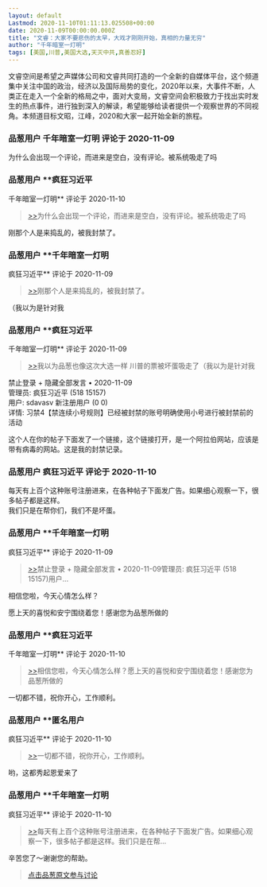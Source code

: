 ```yaml
---
layout: default
Lastmod: 2020-11-10T01:11:13.025508+00:00
date: 2020-11-09T00:00:00.000Z
title: "文睿：大家不要悲伤的太早，大戏才刚刚开始，真相的力量无穷"
author: "千年暗室一灯明"
tags: [美国,川普,美国大选,天灭中共,真善忍好]
---
```


文睿空间是希望之声媒体公司和文睿共同打造的一个全新的自媒体平台，这个频道集中关注中国的政治，经济以及国际局势的变化，2020年以来，大事件不断，人类正在走入一个全新的格局之中，面对大变局，文睿空间会积极致力于找出实时发生的热点事件，进行独到深入的解读，希望能够给读者提供一个观察世界的不同视角。本频道目标文昭，江峰，2020和大家一起开始全新的旅程。

            
### 品葱用户 **千年暗室一灯明** 评论于 2020-11-09
        
为什么会出现一个评论，而进来是空白，没有评论。被系统吸走了吗
        


            
### 品葱用户 **疯狂习近平 
千年暗室一灯明** 评论于 2020-11-10
        
> [\>>]( "/video/item_id-31189#")为什么会出现一个评论，而进来是空白，没有评论。被系统吸走了吗

  
刚那个人是来捣乱的，被我封禁了。
        


            
### 品葱用户 **千年暗室一灯明 
疯狂习近平** 评论于 2020-11-09
        
> [\>>]( "/video/item_id-31190#")刚那个人是来捣乱的，被我封禁了。

  
  
  
  
（我以为是针对我
        


            
### 品葱用户 **疯狂习近平 
千年暗室一灯明** 评论于 2020-11-09
        
> [\>>]( "/video/item_id-31191#")我以为品葱也像这次大选一样 川普的票被坏蛋吸走了（我以为是针对我

  
  
禁止登录 + 隐藏全部发言 • 2020-11-09  
管理员: 疯狂习近平 (518 15157)  
用户: sdavasv 新注册用户 (0 0)  
详情: 习禁4【禁连续小号规则】已经被封禁的账号明确使用小号进行被封禁前的活动  
  
这个人在你的帖子下面发了一个链接，这个链接打开，是一个阿拉伯网站，应该是带有病毒的网站。这是我的封禁记录。
        


            
### 品葱用户 **疯狂习近平** 评论于 2020-11-10
        
每天有上百个这种账号注册进来，在各种帖子下面发广告。如果细心观察一下，很多帖子都是这样。  
我们只是在帮你们，我们不是坏蛋。
        


            
### 品葱用户 **千年暗室一灯明 
疯狂习近平** 评论于 2020-11-09
        
> [\>>]( "/video/item_id-31192#")禁止登录 + 隐藏全部发言 • 2020-11-09管理员: 疯狂习近平 (518 15157)用户...

  
  
相信您啦，今天心情怎么样？  
  
愿上天的喜悦和安宁围绕着您！感谢您为品葱所做的
        


            
### 品葱用户 **疯狂习近平 
千年暗室一灯明** 评论于 2020-11-10
        
> [\>>]( "/video/item_id-31194#")相信您啦，今天心情怎么样？愿上天的喜悦和安宁围绕着您！感谢您为品葱所做的

  
  
一切都不错，祝你开心，工作顺利。
        


            
### 品葱用户 **匿名用户 
疯狂习近平** 评论于 2020-11-10
        
> [\>>]( "/video/item_id-31195#")一切都不错，祝你开心，工作顺利。

  
  
哟，这都秀起恩爱来了
        


            
### 品葱用户 **千年暗室一灯明 
疯狂习近平** 评论于 2020-11-10
        
> [\>>]( "/video/item_id-31193#")每天有上百个这种账号注册进来，在各种帖子下面发广告。如果细心观察一下，很多帖子都是这样。我们只是在帮...

  
  
辛苦您了～谢谢您的帮助。
        






> [点击品葱原文参与讨论](https://pincong.rocks/video/3370)


